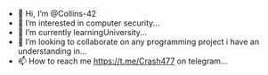 - 👋 Hi, I’m @Collins-42
- 👀 I’m interested in computer security...
- 🌱 I’m currently learningUniversity...
- 💞️ I’m looking to collaborate on any programming project i have an understanding in...
- 📫 How to reach me https://t.me/Crash477 on telegram...

<!---
Collins-42/Collins-42 is a ✨ special ✨ repository because its `README.md` (this file) appears on your GitHub profile.
You can click the Preview link to take a look at your changes.
--->
